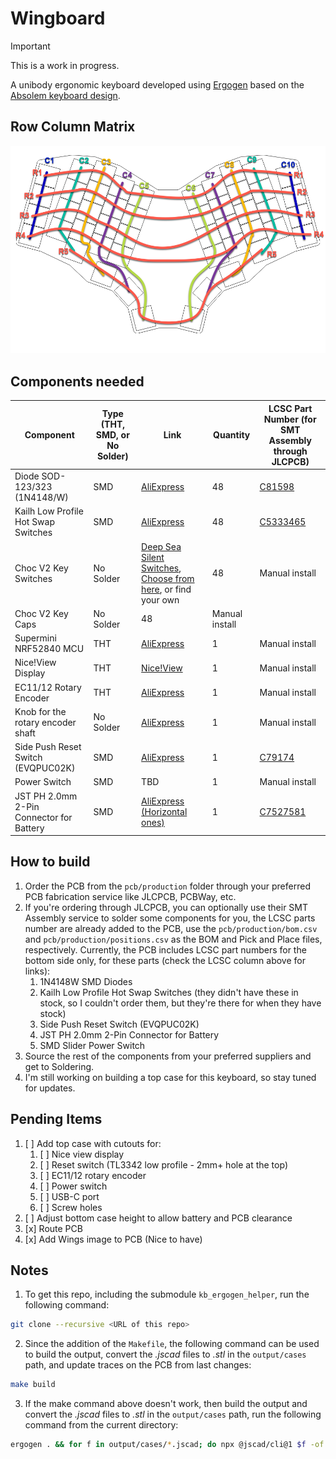 # Wingboard

> [!IMPORTANT]
> This is a work in progress.

A unibody ergonomic keyboard developed using [Ergogen](https://github.com/ergogen/ergogen) based on the [Absolem keyboard design](https://zealot.hu/absolem/).

## Row Column Matrix
![Rows and Columns matrix](./images/row-column-matrix.png)

## Components needed

Component | Type (THT, SMD, or No Solder) | Link | Quantity | LCSC Part Number (for SMT Assembly through JLCPCB)
---------|---------|----------|---------|---------
 Diode SOD-123/323 (1N4148/W) | SMD | [AliExpress](https://www.aliexpress.com/item/1005003194674618.html?spm=a2g0o.productlist.main.1.573bJia8Jia8Wb&algo_pvid=a8ea4330-8dd0-4ccf-9e2d-acbd802ee4b5&algo_exp_id=a8ea4330-8dd0-4ccf-9e2d-acbd802ee4b5-0&pdp_npi=4%40dis%21AUD%210.59%210.59%21%21%210.36%210.36%21%402103277f17365036595674485e2399%2112000024602962919%21sea%21AU%214011953287%21X&curPageLogUid=sZfdotSVyEA4&utparam-url=scene%3Asearch%7Cquery_from%3A) | 48 | [C81598](https://jlcpcb.com/partdetail/st_semtech-1N4148W/C81598)
 Kailh Low Profile Hot Swap Switches | SMD | [AliExpress](https://www.aliexpress.com/item/1005003575767699.html?spm=a2g0o.detail.0.0.52b8WBreWBreoo&mp=1) | 48 | [C5333465](https://jlcpcb.com/partdetail/Kailh-CPG135001S30/C5333465)
 Choc V2 Key Switches | No Solder | [Deep Sea Silent Switches](https://www.aliexpress.com/item/1005008113631450.html?spm=a2g0o.detail.0.0.52b8WBreWBreoo&mp=1), [Choose from here](https://www.aliexpress.com/item/1005006626760418.html?spm=a2g0o.detail.0.0.52b8WBreWBreoo&mp=1), or find your own | 48 | Manual install
 Choc V2 Key Caps | No Solder | 48 | Manual install
 Supermini NRF52840 MCU | THT | [AliExpress](https://www.aliexpress.com/item/1005001621678794.html?spm=a2g0o.productlist.main.3.22256MXM6MXMOc&algo_pvid=cc1cb5f0-bcd5-4dfa-9185-add9e4eee768&algo_exp_id=cc1cb5f0-bcd5-4dfa-9185-add9e4eee768-1&pdp_npi=4%40dis%21AUD%215.83%215.83%21%21%213.56%213.56%21%402101c5b217365044374885419ea55b%2112000016846541261%21sea%21AU%214011953287%21X&curPageLogUid=yQVmE2QrahaR&utparam-url=scene%3Asearch%7Cquery_from%3A) | 1 | Manual install
 Nice!View Display | THT | [Nice!View](https://nicekeyboards.com/nice-view) | 1 | Manual install
 EC11/12 Rotary Encoder | THT | [AliExpress](https://www.aliexpress.com/item/1005007644083514.html?spm=a2g0o.productlist.main.13.5ebdEX6cEX6cZx&algo_pvid=fe1462be-7885-4ea1-ad0e-55a54c8f8da5&algo_exp_id=fe1462be-7885-4ea1-ad0e-55a54c8f8da5-6&pdp_npi=4%40dis%21AUD%214.01%214.01%21%21%212.45%212.45%21%402101c5bf17366540947572842efcf2%2112000041630839429%21sea%21AU%214011953287%21X&curPageLogUid=Nk5ZhleEhhVZ&utparam-url=scene%3Asearch%7Cquery_from%3A) | 1 | Manual install
 Knob for the rotary encoder shaft | No Solder | [AliExpress](https://www.aliexpress.com/item/1005004171280417.html?spm=a2g0o.detail.0.0.52b8WBreWBreoo&mp=1) | 1 | Manual install
 Side Push Reset Switch (EVQPUC02K) | SMD | [AliExpress](https://www.aliexpress.com/item/1005002845025014.html?spm=a2g0o.productlist.main.17.18d7uC3JuC3JYF&algo_pvid=e749117c-627b-4f83-b282-9ee8ecd8f51a&algo_exp_id=e749117c-627b-4f83-b282-9ee8ecd8f51a-8&pdp_npi=4%40dis%21AUD%212.60%212.60%21%21%2111.65%2111.65%21%402101c59817365046938023702e595e%2112000029951120592%21sea%21AU%214011953287%21X&curPageLogUid=ygLyKat249IV&utparam-url=scene%3Asearch%7Cquery_from%3A) | 1 | [C79174](https://jlcpcb.com/partdetail/Panasonic-EVQPUC02K/C79174)
 Power Switch | SMD | TBD | 1 | Manual install
 JST PH 2.0mm 2-Pin Connector for Battery | SMD | [AliExpress (Horizontal ones)](https://www.aliexpress.com/item/1005005716487667.html?spm=a2g0o.productlist.main.5.67c455a9adJlS7&algo_pvid=41dd92c8-d88c-4ea2-bfcc-14092ce2489a&algo_exp_id=41dd92c8-d88c-4ea2-bfcc-14092ce2489a-2&pdp_npi=4%40dis%21AUD%214.11%213.21%21%21%212.51%211.96%21%402103247017365042545152094e1659%2112000034101497981%21sea%21AU%214011953287%21X&curPageLogUid=cfPpyCUyls7w&utparam-url=scene%3Asearch%7Cquery_from%3A) | 1 | [C7527581](https://jlcpcb.com/partdetail/Lian_XinTechnology-XDWF_092002P/C7527581)

## How to build
1. Order the PCB from the `pcb/production` folder through your preferred PCB fabrication service like JLCPCB, PCBWay, etc.
2. If you're ordering through JLCPCB, you can optionally use their SMT Assembly service to solder some components for you, the LCSC parts number are already added to the PCB, use the `pcb/production/bom.csv` and `pcb/production/positions.csv` as the BOM and Pick and Place files, respectively. Currently, the PCB includes LCSC part numbers for the bottom side only, for these parts (check the LCSC column above for links):
   1. 1N4148W SMD Diodes
   2. Kailh Low Profile Hot Swap Switches (they didn't have these in stock, so I couldn't order them, but they're there for when they have stock)
   3. Side Push Reset Switch (EVQPUC02K)
   4. JST PH 2.0mm 2-Pin Connector for Battery
   5. SMD Slider Power Switch
3. Source the rest of the components from your preferred suppliers and get to Soldering.
4. I'm still working on building a top case for this keyboard, so stay tuned for updates.

## Pending Items
1. [ ] Add top case with cutouts for:
    1. [ ] Nice view display
    2. [ ] Reset switch (TL3342 low profile - 2mm+ hole at the top)
    3. [ ] EC11/12 rotary encoder
    4. [ ] Power switch
    5. [ ] USB-C port
    6. [ ] Screw holes
 2. [ ] Adjust bottom case height to allow battery and PCB clearance
 3. [x] Route PCB
 4. [x] Add Wings image to PCB (Nice to have) 

## Notes
1. To get this repo, including the submodule `kb_ergogen_helper`, run the following command:
```bash
git clone --recursive <URL of this repo>
```
2. Since the addition of the `Makefile`, the following command can be used to build the output, convert the *.jscad* files to *.stl* in the `output/cases` path, and update traces on the PCB from last changes:
```bash
make build
```
3. If the make command above doesn't work, then build the output and convert the *.jscad* files to *.stl* in the `output/cases` path, run the following command from the current directory:
```bash
ergogen . && for f in output/cases/*.jscad; do npx @jscad/cli@1 $f -of stla -o ${f%.*}.stl; done
```